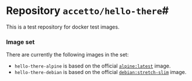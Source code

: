 # Repository `accetto/hello-there`#

This is a test repository for docker test images. 

### Image set ###
There are currently the following images in the set:

- `hello-there-alpine` is based on the official [`alpine:latest`](https://hub.docker.com/_/alpine/) image.
- `hello-there-debian` is based on the official [`debian:stretch-slim`](https://hub.docker.com/_/debian/) image.
